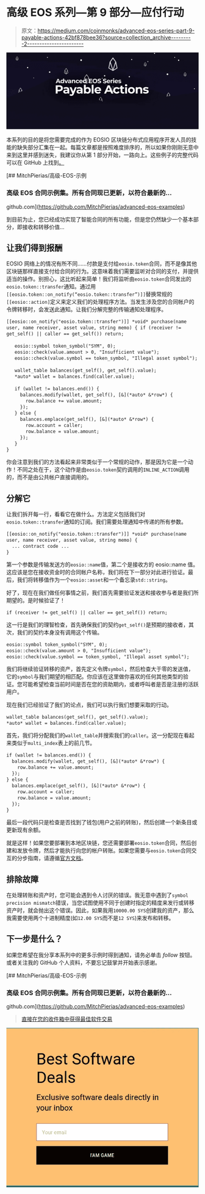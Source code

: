 # 高级 EOS 系列—第 9 部分—应付行动

> 原文：<https://medium.com/coinmonks/advanced-eos-series-part-9-payable-actions-42bf878bee36?source=collection_archive---------2----------------------->

![](img/449524b9cc8d13375b0e26acca9a6f35.png)

本系列的目的是将您需要完成的作为 EOSIO 区块链分布式应用程序开发人员的技能的缺失部分汇集在一起。每篇文章都是按照难度排序的，所以如果你刚刚无意中来到这里并感到迷失，我建议你从第 1 部分开始，一路向上。这些例子的完整代码可以在 GitHub 上找到[。](https://github.com/MitchPierias/advanced-eos-examples/tree/master/09_Payable-Actions)

[](https://github.com/MitchPierias/advanced-eos-examples) [## MitchPierias/高级-EOS-示例

### 高级 EOS 合同示例集。所有合同现已更新，以符合最新的…

github.com](https://github.com/MitchPierias/advanced-eos-examples) 

到目前为止，您已经成功实现了智能合同的所有功能，但是您仍然缺少一个基本部分，即接收和转移价值…

## 让我们得到报酬

EOSIO 网络上的情况有所不同……付款是支付给`eosio.token`合同，而不是像其他区块链那样直接支付给合同的行为。这意味着我们需要监听对合同的支付，并提供适当的操作。别担心，这比听起来简单！我们将监听由`eosio.token`合同发出的`eosio.token::transfer`通知。通过用`[[eosio.token::on_notify(“eosio.token::transfer”)]]`替换常规的`[[eosio::action]`定义来定义我们的处理程序方法。当发生涉及您的合同帐户的令牌转移时，会发送此通知。让我们分解完整的传输通知处理程序。

```
[[eosio::on_notify("eosio.token::transfer")]] *void* purchase(name user, name receiver, asset value, string memo) { if (receiver != get_self() || caller == get_self()) return;

   eosio::symbol token_symbol("SYM", 0);
   eosio::check(value.amount > 0, "Insufficient value");
   eosio::check(value.symbol == token_symbol, "Illegal asset symbol");

   wallet_table balances(get_self(), get_self().value);
   *auto* wallet = balances.find(caller.value);

   if (wallet != balances.end()) {
     balances.modify(wallet, get_self(), [&](*auto* &*row*) {
       row.balance += value.amount;
     });
   } else {
     balances.emplace(get_self(), [&](*auto* &*row*) {
       row.account = caller;
       row.balance = value.amount;
     });
   }
}
```

你会注意到我们的方法看起来非常类似于一个常规的动作，那是因为它是一个动作！不同之处在于，这个动作是由`eosio.token`契约调用的`INLINE_ACTION`调用的，而不是由公共帐户直接调用的。

## 分解它

让我们拆开每一行，看看它在做什么。方法定义包括我们对`eosio.token::transfer`通知的订阅。我们需要处理通知中传递的所有参数。

```
[[eosio::on_notify("eosio.token::transfer")]] *void* purchase(name user, name receiver, asset value, string memo) {
  ... contract code ...
}
```

第一个参数是传输发送方的`eosio::name`值，第二个是接收方的 eosio::name 值。这应该是您在接收资金时的合同帐户名称，我们将在下一部分对此进行验证。最后，我们将转移值作为一个`eosio::asset`和一个备忘录`std::string`。

好了，现在在我们做任何事情之前，我们首先需要验证发送和接收参与者是我们所期望的。是时候验证了！

```
if (receiver != get_self() || caller == get_self()) return;
```

这一行是我们的理智检查，首先确保我们的契约`get_self()`是预期的接收者，其次，我们的契约本身没有调用这个传输。

```
eosio::symbol token_symbol("SYM", 0);
eosio::check(value.amount > 0, "Insufficient value");
eosio::check(value.symbol == token_symbol, "Illegal asset symbol");
```

我们将继续验证转移的资产，首先定义令牌`symbol`，然后检查大于零的发送值，它的`symbol`与我们期望的相匹配。你应该在这里做你喜欢的任何其他类型的验证。您可能希望检查当前时间是否在您的资助期内，或者呼叫者是否是注册的活跃用户。

现在我们已经验证了我们的论点，我们可以执行我们想要采取的行动。

```
wallet_table balances(get_self(), get_self().value);
*auto* wallet = balances.find(caller.value);
```

首先，我们将分配我们的`wallet_table`并搜索我们的`caller`。这一分配现在看起来类似于`multi_index`表上的前几节。

```
if (wallet != balances.end()) {
  balances.modify(wallet, get_self(), [&](*auto* &*row*) {
    row.balance += value.amount;
  });
} else {
  balances.emplace(get_self(), [&](*auto* &*row*) {
    row.account = caller;
    row.balance = value.amount;
  });
}
```

最后一段代码只是检查是否找到了钱包(用户之前的转账)，然后创建一个新条目或更新现有余额。

就是这样！如果您要部署到本地区块链，您还需要部署`eosio.token`合同，然后创建和发放令牌，然后才能执行向您的帐户转账。如果您需要与`eosio.token`合同交互的分步指南，请遵循[官方文档](https://developers.eos.io/eosio-home/docs/token-contract)。

## 排除故障

在处理转账和资产时，您可能会遇到令人讨厌的错误。我无意中遇到了`symbol precision mismatch`错误，当您试图使用不同于创建时指定的精度来发行或转移资产时，就会抛出这个错误。因此，如果我用`10000.00 SYS`创建我的资产，那么我需要使用两个十进制精度(如`12.00 SYS`而不是`12 SYS`)来发布和转移。

## 下一步是什么？

如果您希望在我分享本系列中的更多示例时得到通知，请务必单击 *follow* 按钮。或者关注我的 GitHub 个人资料，不要忘记鼓掌并开始表示感谢。

[](https://github.com/MitchPierias/advanced-eos-examples) [## MitchPierias/高级-EOS-示例

### 高级 EOS 合同示例集。所有合同现已更新，以符合最新的…

github.com](https://github.com/MitchPierias/advanced-eos-examples) 

> [直接在您的收件箱中获得最佳软件交易](https://coincodecap.com/?utm_source=coinmonks)

[![](img/7c0b3dfdcbfea594cc0ae7d4f9bf6fcb.png)](https://coincodecap.com/?utm_source=coinmonks)